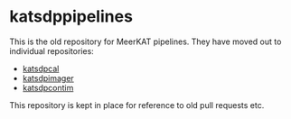 # katsdppipelines

This is the old repository for MeerKAT pipelines. They have moved out to
individual repositories:

- [katsdpcal](https://github.com/ska-sa/katsdpcal)
- [katsdpimager](https://github.com/ska-sa/katsdpimager)
- [katsdpcontim](https://github.com/ska-sa/katsdpcontim)

This repository is kept in place for reference to old pull requests etc.
